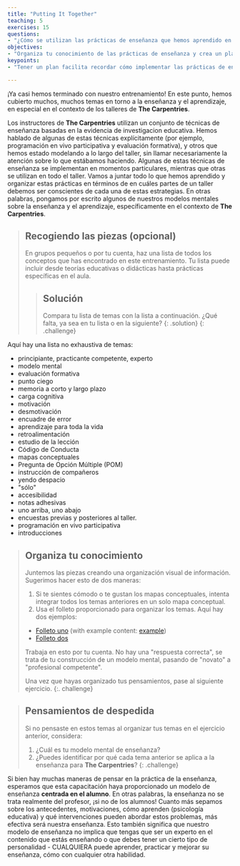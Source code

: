 ```yaml
---
title: "Putting It Together"
teaching: 5
exercises: 15
questions:
- "¿Cómo se utilizan las prácticas de enseñanza que hemos aprendido en nuestros talleres?" 
objectives:
- "Organiza tu conocimiento de las prácticas de enseñanza y crea un plan para usar estas prácticas en un taller de **The Carpentries**."
keypoints:
- "Tener un plan facilita recordar cómo implementar las prácticas de enseñanza importantes que has aprendido."

---
```


¡Ya casi hemos terminado con nuestro entrenamiento! 
En este punto, hemos cubierto muchos, muchos temas
en torno a la enseñanza y el aprendizaje, en especial en el contexto de los talleres de **The Carpentries**.

Los instructores de **The Carpentries** utilizan un conjunto de técnicas de enseñanza basadas en la evidencia de
investigacion educativa. Hemos hablado de algunas de estas técnicas explícitamente
(por ejemplo, programación en vivo participativa y evaluación formativa), y otros que hemos estado modelando a lo largo del
taller, sin llamar necesariamente la atención sobre lo que estábamos haciendo. Algunas de
estas técnicas de enseñanza se implementan en momentos particulares, mientras que
otras se utilizan en todo el taller. Vamos a juntar todo lo que hemos aprendido y organizar
estas prácticas en términos de en cuáles partes de un taller debemos ser conscientes de cada una
de estas estrategias. En otras palabras, pongamos por escrito algunos de nuestros modelos mentales
sobre la enseñanza y el aprendizaje, específicamente en el contexto de **The Carpentries**.

> ## Recogiendo las piezas (opcional)
>
> En grupos pequeños o por tu cuenta, haz una lista de todos los conceptos que has
> encontrado en este entrenamiento. Tu lista puede incluir desde
> teorías educativas o didácticas hasta prácticas específicas en el aula.
>
>> ## Solución
>>
>> Compara tu lista de temas con la lista a continuación. ¿Qué falta, ya sea en tu
>> lista o en la siguiente?
> {: .solution}
{: .challenge}

Aquí hay una lista no exhaustiva de temas:

* principiante, practicante competente, experto
* modelo mental
* evaluación formativa
* punto ciego
* memoria a corto y largo plazo
* carga cognitiva
* motivación
* desmotivación
* encuadre de error
* aprendizaje para toda la vida
* retroalimentación
* estudio de la lección
* Código de Conducta
* mapas conceptuales
* Pregunta de Opción Múltiple (POM)
* instrucción de compañeros
* yendo despacio
* "sólo"
* accesibilidad
* notas adhesivas
* uno arriba, uno abajo
* encuestas previas y posteriores al taller.
* programación en vivo participativa
* introducciones


> ## Organiza tu conocimiento
>
> Juntemos las piezas creando una organización visual de información.
> Sugerimos hacer esto de dos maneras:
>
> 1. Si te sientes cómodo o te gustan los mapas conceptuales, intenta integrar todos los
> temas anteriores en un solo mapa conceptual.
> 2. Usa el folleto proporcionado para organizar los temas. Aquí hay dos ejemplos:
>   - [Folleto uno](../files/handouts/Wrap-Up-doc.pdf) (with example content: [example](../files/handouts/Wrap-Up-doc-example.pdf))
>   - [Folleto dos](../files/handouts/Carpentries_teaching_practices.pdf)
> 
> Trabaja en esto por tu cuenta. No hay una "respuesta correcta", se trata de tu construcción de
> un modelo mental, pasando de "novato" a "profesional competente".
>
> Una vez que hayas organizado tus pensamientos, pase al siguiente ejercicio.
{:. challenge}

> ## Pensamientos de despedida
>
> Si no pensaste en estos temas al organizar tus temas en el ejercicio 
> anterior, considera:
> 1. ¿Cuál es tu modelo mental de enseñanza?
> 2. ¿Puedes identificar por qué cada tema anterior se aplica a la enseñanza para **The Carpentries**?
{: .challenge}

Si bien hay muchas maneras de
pensar en la práctica de la enseñanza, esperamos que esta capacitación haya proporcionado un modelo de
enseñanza **centrada en el alumno**. En otras palabras, la enseñanza no se trata realmente del
profesor, ¡si no de los alumnos! Cuanto más sepamos sobre los antecedentes, motivaciones,
cómo aprenden (psicología educativa) y qué intervenciones pueden abordar estos
problemas, más efectiva será nuestra enseñanza. Esto también significa que nuestro modelo de enseñanza
no implica que tengas que ser un experto en el contenido que estás enseñando o que debes
tener un cierto tipo de personalidad - CUALQUIERA puede aprender, practicar y mejorar su
enseñanza, cómo con cualquier otra habilidad.
